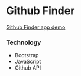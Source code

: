 # Github Finder

[Github Finder app demo](http://faisalcep.github.io/githubfinder)

### Technology

- Bootstrap
- JavaScript
- Github API
